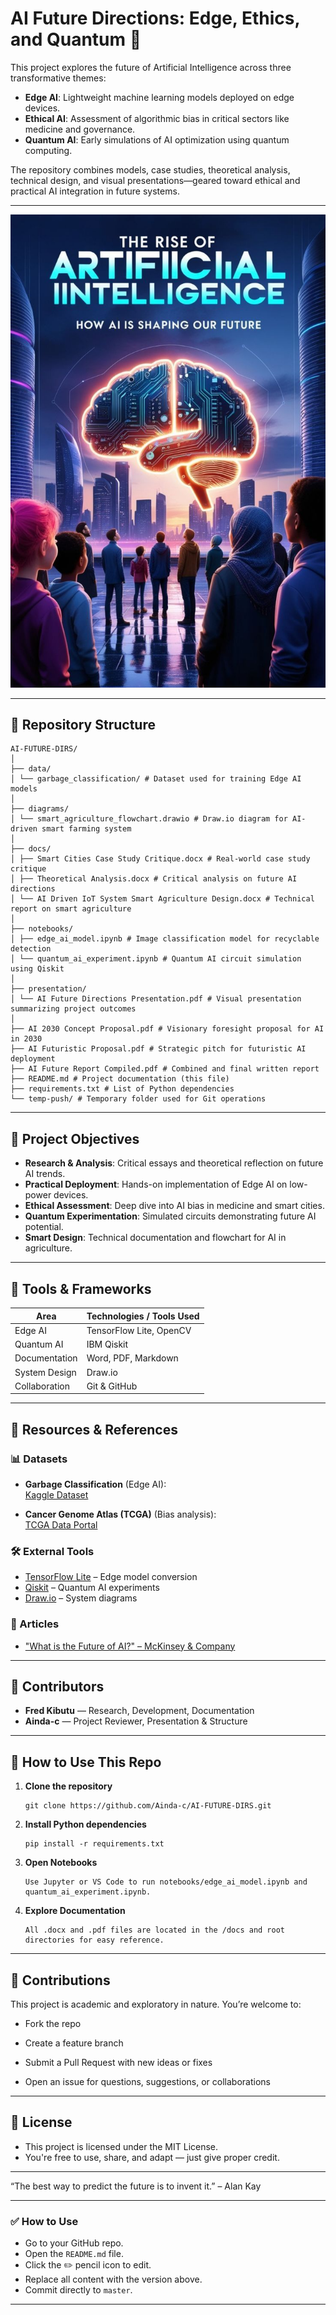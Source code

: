 # AI Future Directions: Edge, Ethics, and Quantum 🚀

This project explores the future of Artificial Intelligence across three transformative themes:

- **Edge AI**: Lightweight machine learning models deployed on edge devices.  
- **Ethical AI**: Assessment of algorithmic bias in critical sectors like medicine and governance.  
- **Quantum AI**: Early simulations of AI optimization using quantum computing.

The repository combines models, case studies, theoretical analysis, technical design, and visual presentations—geared toward ethical and practical AI integration in future systems.

---

![The Rise of Artificial Intelligence – How AI is Shaping Our Future](https://raw.githubusercontent.com/Ainda-c/AI-FUTURE-DIRS/main/ai-future-poster.jpg)

---

## 📁 Repository Structure

```
AI-FUTURE-DIRS/
│
├── data/
│ └── garbage_classification/ # Dataset used for training Edge AI models
│
├── diagrams/
│ └── smart_agriculture_flowchart.drawio # Draw.io diagram for AI-driven smart farming system
│
├── docs/
│ ├── Smart Cities Case Study Critique.docx # Real-world case study critique
│ ├── Theoretical Analysis.docx # Critical analysis on future AI directions
│ └── AI Driven IoT System Smart Agriculture Design.docx # Technical report on smart agriculture
│
├── notebooks/
│ ├── edge_ai_model.ipynb # Image classification model for recyclable detection
│ └── quantum_ai_experiment.ipynb # Quantum AI circuit simulation using Qiskit
│
├── presentation/
│ └── AI Future Directions Presentation.pdf # Visual presentation summarizing project outcomes
│
├── AI 2030 Concept Proposal.pdf # Visionary foresight proposal for AI in 2030
├── AI Futuristic Proposal.pdf # Strategic pitch for futuristic AI deployment
├── AI Future Report Compiled.pdf # Combined and final written report
├── README.md # Project documentation (this file)
├── requirements.txt # List of Python dependencies
└── temp-push/ # Temporary folder used for Git operations
```

---

## 🎯 Project Objectives

- **Research & Analysis**: Critical essays and theoretical reflection on future AI trends.
- **Practical Deployment**: Hands-on implementation of Edge AI on low-power devices.
- **Ethical Assessment**: Deep dive into AI bias in medicine and smart cities.
- **Quantum Experimentation**: Simulated circuits demonstrating future AI potential.
- **Smart Design**: Technical documentation and flowchart for AI in agriculture.

---

## 🧰 Tools & Frameworks

| Area           | Technologies / Tools Used |
|----------------|---------------------------|
| Edge AI        | TensorFlow Lite, OpenCV   |
| Quantum AI     | IBM Qiskit                |
| Documentation  | Word, PDF, Markdown       |
| System Design  | Draw.io                   |
| Collaboration  | Git & GitHub              |

---

## 🔗 Resources & References

### 📊 Datasets
- **Garbage Classification** (Edge AI):  
  [Kaggle Dataset](https://www.kaggle.com/datasets/mostafaabla/garbage-classification)

- **Cancer Genome Atlas (TCGA)** (Bias analysis):  
  [TCGA Data Portal](https://portal.gdc.cancer.gov/)

### 🛠 External Tools
- [TensorFlow Lite](https://www.tensorflow.org/lite) – Edge model conversion
- [Qiskit](https://quantum.ibm.com/) – Quantum AI experiments
- [Draw.io](https://app.diagrams.net/) – System diagrams

### 📖 Articles
- ["What is the Future of AI?" – McKinsey & Company](https://www.mckinsey.com/featured-insights/mckinsey-explainers/what-is-the-future-of-ai)

---

## 👥 Contributors

- **Fred Kibutu** — Research, Development, Documentation  
- **Ainda-c** — Project Reviewer, Presentation & Structure

---

## 🧪 How to Use This Repo

1. **Clone the repository**
   ```
   git clone https://github.com/Ainda-c/AI-FUTURE-DIRS.git

 2. **Install Python dependencies**
    ```
    pip install -r requirements.txt

 3. **Open Notebooks**
    ```
    Use Jupyter or VS Code to run notebooks/edge_ai_model.ipynb and quantum_ai_experiment.ipynb.

  4. **Explore Documentation**
     ```
     All .docx and .pdf files are located in the /docs and root directories for easy reference.

 ---


   ## 🤝 Contributions
   This project is academic and exploratory in nature. You’re welcome to:

- Fork the repo

- Create a feature branch

- Submit a Pull Request with new ideas or fixes

- Open an issue for questions, suggestions, or collaborations

---

  ## 📘 License
- This project is licensed under the MIT License.
- You're free to use, share, and adapt — just give proper credit.

---

  “The best way to predict the future is to invent it.” – Alan Kay
  
---

### ✅ How to Use

- Go to your GitHub repo.
- Open the `README.md` file.
- Click the ✏️ pencil icon to edit.
- Replace all content with the version above.
- Commit directly to `master`.
---

  





